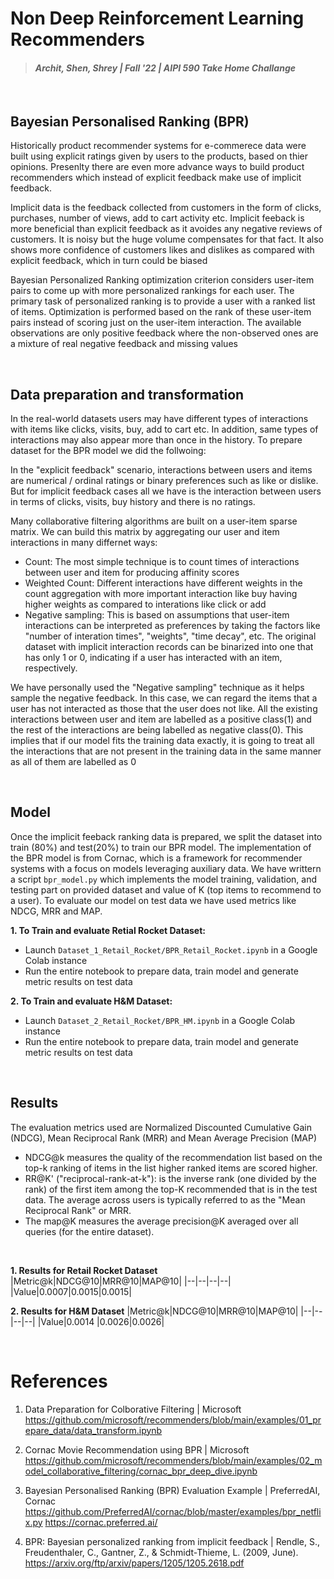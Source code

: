 # Non Deep Reinforcement Learning Recommenders
> #### _Archit, Shen, Shrey | Fall '22 | AIPI 590 Take Home Challange_
&nbsp;

## Bayesian Personalised Ranking (BPR)
Historically product recommender systems for e-commerece data were built using explicit ratings given by users to the products, based on thier opinions. Presenlty there are even more advance ways to build product recommenders which instead of explicit feedback make use of implicit feedback.

Implicit data is the feedback collected from customers in the form of clicks, purchases, number of views, add to cart activity etc. Implicit feeback is more beneficial than explicit feedback as it avoides any negative reviews of customers. It is noisy but the huge volume compensates for that fact. It also shows more confidence of customers likes and dislikes as compared with explicit feedback, which in turn could be biased

Bayesian Personalized Ranking optimization criterion considers user-item pairs to come up with more personalized rankings for each user. The primary task of personalized ranking is to provide a user with a ranked list of items. Optimization is performed based on the rank of these user-item pairs instead of scoring just on the user-item interaction. The available observations are only positive feedback where the non-observed ones are a mixture of real negative feedback and missing values

&nbsp;
## Data preparation and transformation
In the real-world datasets users may have different types of interactions with items like clicks, visits, buy, add to cart etc. In addition, same types of interactions may also appear more than once in the history. To prepare dataset for the BPR model we did the follwoing:

In the "explicit feedback" scenario, interactions between users and items are numerical / ordinal ratings or binary preferences such as like or dislike. But for implicit feedback cases all we have is the interaction between users in terms of clicks, visits, buy history and there is no ratings.

Many collaborative filtering algorithms are built on a user-item sparse matrix. We can build this matrix by aggregating our user and item interactions in many differnet ways:
- Count: The most simple technique is to count times of interactions between user and item for producing affinity scores
- Weighted Count: Different interactions have different weights in the count aggregation with more important interaction like buy having higher weights as compared to interations like click or add
- Negative sampling: This is based on assumptions that user-item interactions can be interpreted as preferences by taking the factors like "number of interation times", "weights", "time decay", etc. The original dataset with implicit interaction records can be binarized into one that has only 1 or 0, indicating if a user has interacted with an item, respectively.

We have personally used the "Negative sampling" technique as it helps sample the negative feedback. In this case, we can regard the items that a user has not interacted as those that the user does not like. All the existing interactions between user and item are labelled as a positive class(1) and the rest of the interactions are being labelled as negative class(0). This implies that if our model fits the training data exactly, it is going to treat all the interactions that are not present in the training data in the same manner as all of them are labelled as 0

&nbsp;
## Model
Once the implicit feeback ranking data is prepared, we split the dataset into train (80%) and test(20%) to train our BPR model. The implementation of the BPR model is from Cornac, which is a framework for recommender systems with a focus on models leveraging auxiliary data. We have writtern a script `bpr_model.py` which implements the model training, validation, and testing part on provided dataset and value of K (top items to recommend to a user). To evaluate our model on test data we have used metrics like NDCG, MRR and MAP.

**1. To Train and evaluate Retial Rocket Dataset:**
- Launch `Dataset_1_Retail_Rocket/BPR_Retail_Rocket.ipynb` in a Google Colab instance
- Run the entire notebook to prepare data, train model and generate metric results on test data

**2. To Train and evaluate H&M Dataset:**
- Launch `Dataset_2_Retail_Rocket/BPR_HM.ipynb` in a Google Colab instance
- Run the entire notebook to prepare data, train model and generate metric results on test data

&nbsp;
## Results
The evaluation metrics used are Normalized Discounted Cumulative Gain (NDCG), Mean Reciprocal Rank (MRR) and Mean Average Precision (MAP)

- NDCG@k measures the quality of the recommendation list based on the top-k ranking of items in the list higher ranked items are scored higher.
- RR@K' ("reciprocal-rank-at-k"): is the inverse rank (one divided by the rank) of the first item among the top-K recommended that is in the test data. The average across users is typically referred to as the "Mean Reciprocal Rank" or MRR.
- The map@K measures the average precision@K averaged over all queries (for the entire dataset).

&nbsp;

**1. Results for Retail Rocket Dataset**
|Metric@k|NDCG@10|MRR@10|MAP@10|
|--|--|--|--|
|Value|0.0007|0.0015|0.0015|

**2. Results for H&M Dataset**
|Metric@k|NDCG@10|MRR@10|MAP@10|
|--|--|--|--|
|Value|0.0014 |0.0026|0.0026|

&nbsp;
# References

1. Data Preparation for Colborative Filtering | Microsoft
https://github.com/microsoft/recommenders/blob/main/examples/01_prepare_data/data_transform.ipynb

2. Cornac Movie Recommendation using BPR | Microsoft
https://github.com/microsoft/recommenders/blob/main/examples/02_model_collaborative_filtering/cornac_bpr_deep_dive.ipynb

3. Bayesian Personalised Ranking (BPR) Evaluation Example | PreferredAI, Cornac
https://github.com/PreferredAI/cornac/blob/master/examples/bpr_netflix.py
https://cornac.preferred.ai/

4. BPR: Bayesian personalized ranking from implicit feedback | Rendle, S., Freudenthaler, C., Gantner, Z., & Schmidt-Thieme, L. (2009, June).
https://arxiv.org/ftp/arxiv/papers/1205/1205.2618.pdf